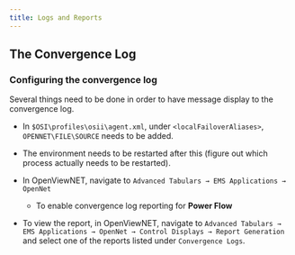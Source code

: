 ```yaml
---
title: Logs and Reports
---
```



## The Convergence Log

### Configuring the convergence log

Several things need to be done in order to have message display to the convergence log.

* In `$OSI\profiles\osii\agent.xml`, under `<localFailoverAliases>`, `OPENNET\FILE\SOURCE` needs to be added.

* The environment needs to be restarted after this (figure out which process actually needs to be restarted).

* In OpenViewNET, navigate to `Advanced Tabulars → EMS Applications → OpenNet`

	* To enable convergence log reporting for **Power Flow** 

* To view the report, in OpenViewNET, navigate to `Advanced Tabulars → EMS Applications → OpenNet → Control Displays → Report Generation` and select one of the reports listed under `Convergence Logs`.
